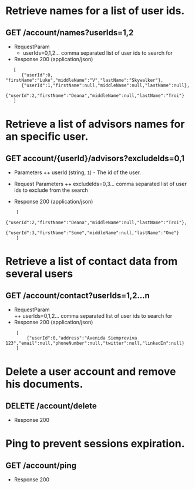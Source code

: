 # Retrieve names for a list of user ids.
## GET /account/names?userIds=1,2
+ RequestParam   
	+ userIds=0,1,2... comma separated list of user ids to search for
+ Response 200 (application/json)
```
   [	
      {"userId":0, "firstName":"Luke","middleName":"V","lastName":"Skywalker"},
      {"userId":1,"firstName":null,"middleName":null,"lastName":null},
      {"userId":2,"firstName":"Deana","middleName":null,"lastName":"Troi"}
   ]
```
 
# Retrieve a list of advisors names for an specific user.
## GET account/{userId}/advisors?excludeIds=0,1
+ Parameters
	++ userId  (string, `1`) - The id of the user.
+ Request Parameters
	++ excludeIds=0,3... comma separated list of user ids to exclude from the search

+ Response 200 (application/json)
```
	[
		{"userId":2,"firstName":"Deana","middleName":null,"lastName":"Troi"},
		{"userId":3,"firstName":"Some","middleName":null,"lastName":"One"}
	]
```

# Retrieve a list of contact data from several users
## GET /account/contact?userIds=1,2...n
+ RequestParam   
	++ userIds=0,1,2... comma separated list of user ids to search for
+ Response 200 (application/json)
```
	[
		{"userId":0,"address":"Avenida Siempreviva 123","email":null,"phoneNumber":null,"twitter":null,"linkedIn":null}
	]
```

# Delete a user account and remove his documents.
## DELETE /account/delete
+ Response 200


# Ping to prevent sessions expiration.
## GET /account/ping
+ Response 200

